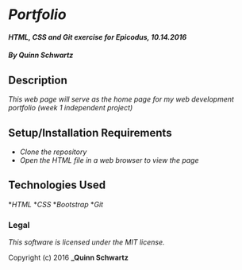 # _Portfolio_

#### _HTML, CSS and Git exercise for Epicodus, 10.14.2016_

#### _**By Quinn Schwartz**_

## Description

_This web page will serve as the home page for my web development portfolio (week 1 independent project)_

## Setup/Installation Requirements

* _Clone the repository_
* _Open the HTML file in a web browser to view the page_

## Technologies Used

*_HTML_
*_CSS_
*_Bootstrap_
*_Git_

### Legal

*This software is licensed under the MIT license.*

Copyright (c) 2016 **_Quinn Schwartz**
